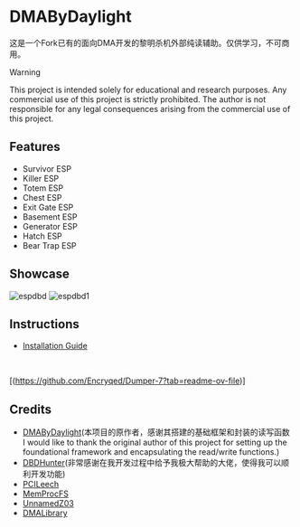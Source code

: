 # DMAByDaylight
这是一个Fork已有的面向DMA开发的黎明杀机外部纯读辅助。仅供学习，不可商用。

> [!WARNING]
> 
>This project is intended solely for educational and research purposes. Any commercial use of this project is strictly prohibited. The author is not responsible for any legal consequences arising from the commercial use of this project.
> 
## Features
* Survivor ESP
* Killer ESP
* Totem ESP
* Chest ESP
* Exit Gate ESP
* Basement ESP
* Generator ESP
* Hatch ESP
* Bear Trap ESP

## Showcase
![espdbd](https://github.com/user-attachments/assets/8ead9694-d6c2-44be-a057-690b4ddd61a1)
![espdbd1](https://github.com/user-attachments/assets/6e7e6ab2-507b-46b1-8c81-24090d493cfb)

## Instructions
* [Installation Guide](./Instructions.md)
<br>

[(https://github.com/Encryqed/Dumper-7?tab=readme-ov-file)]
 
## Credits

* [DMAByDaylight](https://github.com/IntelSDM/DMAByDaylight)(本项目的原作者，感谢其搭建的基础框架和封装的读写函数 I would like to thank the original author of this project for setting up the foundational framework and encapsulating the read/write functions.)
* [DBDHunter](https://github.com/lihaochen910/DBDHunter)(非常感谢在我开发过程中给予我极大帮助的大佬，使得我可以顺利开发功能)
* [PCILeech](https://github.com/ufrisk/pcileech)
* [MemProcFS](https://github.com/ufrisk/MemProcFS)
* [UnnamedZ03](https://github.com/UnnamedZ03/DBD-external-base)
* [DMALibrary](https://github.com/Metick/DMALibrary/tree/Master)

